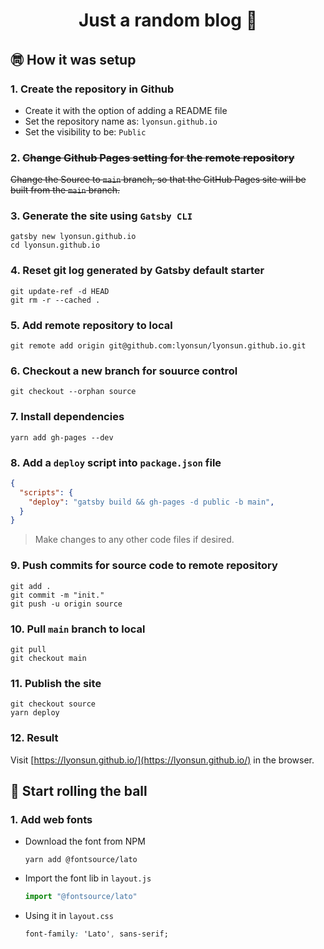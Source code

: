 <h1 align="center">
  Just a random blog 📝
</h1>

## ㉄ How it was setup

### 1. Create the repository in Github

  - Create it with the option of adding a README file
  - Set the repository name as: `lyonsun.github.io`
  - Set the visibility to be: `Public`

### 2. ~~Change Github Pages setting for the remote repository~~

  ~~Change the Source to `main` branch, so that the GitHub Pages site will be built from the `main` branch.~~

### 3. Generate the site using `Gatsby CLI`

  ```shell
  gatsby new lyonsun.github.io
  cd lyonsun.github.io
  ```
  
### 4. Reset git log generated by Gatsby default starter

  ```shell
  git update-ref -d HEAD
  git rm -r --cached .
  ```

### 5. Add remote repository to local

  ```shell
  git remote add origin git@github.com:lyonsun/lyonsun.github.io.git
  ```

### 6. Checkout a new branch for souurce control

  ```shell
  git checkout --orphan source
  ```

### 7. Install dependencies

  ```shell
  yarn add gh-pages --dev
  ```

### 8. Add a `deploy` script into `package.json` file

  ```json
  {
    "scripts": {
      "deploy": "gatsby build && gh-pages -d public -b main",
    }
  }
  ```

  > Make changes to any other code files if desired.

### 9. Push commits for source code to remote repository

  ```shell
  git add .
  git commit -m "init."
  git push -u origin source
  ```

### 10. Pull `main` branch to local

  ```shell
  git pull
  git checkout main
  ```

### 11. Publish the site

  ```shell
  git checkout source
  yarn deploy
  ```


### 12. Result

  Visit [https://lyonsun.github.io/](https://lyonsun.github.io/) in the browser.

## 📌 Start rolling the ball

### 1. Add web fonts

  - Download the font from NPM

    ```shell
    yarn add @fontsource/lato
    ```

  - Import the font lib in `layout.js`

    ```javascript
    import "@fontsource/lato"
    ```

  - Using it in `layout.css`
    ```css
    font-family: 'Lato', sans-serif;
    ```

